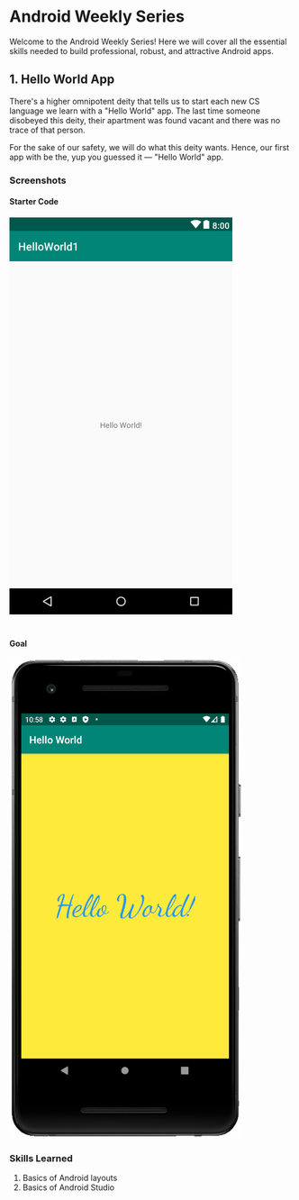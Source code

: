 # Android Weekly Series

Welcome to the Android Weekly Series!
Here we will cover all the essential skills needed to build professional, robust, and attractive Android apps.

## 1. Hello World App

There's a higher omnipotent deity that tells us to start each new CS language we learn with a "Hello World" app.
The last time someone disobeyed this deity, their apartment was found vacant and there was no trace of that person.

For the sake of our safety, we will do what this deity wants.
Hence, our first app with be the, yup you guessed it — "Hello World" app.

### Screenshots

#### Starter Code

<img src="images/start.png">

<br>
<br>

#### Goal

<img src="images/screenshot.gif">

### Skills Learned

1. Basics of Android layouts
2. Basics of Android Studio
